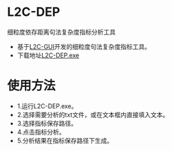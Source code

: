 # L2C-DEP
细粒度依存距离句法复杂度指标分析工具
- 基于[L2C-GUI](https://github.com/iris2hu/l2c-gui)开发的细粒度句法复杂度指标工具。
- 下载地址[L2C-DEP.exe](https://disk.pku.edu.cn/link/AAA82658A3358142E89442959E6AB6EDD8)
# 使用方法
- 1.运行L2C-DEP.exe。
- 2.选择需要分析的txt文件，或在文本框内直接填入文本。
- 3.选择指标保存路径。
- 4.点击指标分析。
- 5.分析结果在指标保存路径下生成。
